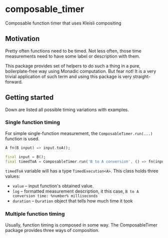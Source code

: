 # composable_timer

Composable function timer that uses Kleisli compositing

## Motivation

Pretty often functions need to be timed. Not less often, those time measurements need to have some label or description with them. 

This package provides set of helpers to do such a thing in a pure, boilerplate-free way using Monadic computation. But fear not! It is a very trivial application of such term and using this package is very straight-forward.

## Getting started

Down are listed all possible timing variations with examples.

### Single function timing

For simple single-function measurement, the `ComposableTimer.run(...)` function is used.

```dart
A fn(B input) => input.toA();

final input = B();
final timedToA = ComposableTimer.run('B to A conversion', () => fn(input));
```

`timedToA` variable will has a type `TimedExecution<A>`. This class holds three values: 

- `value` – input function's obtained value.
- `log` – formatted measurement description, it this case, `B to A conversion time: %number% milliseconds`
- `duration` – `Duration` object that tells how much time it took

### Multiple function timing

Usually, function timing is composed in some way. The ComposableTimer package provides three ways of composition.